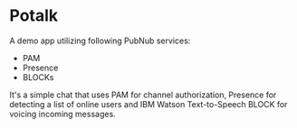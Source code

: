 # Potalk

A demo app utilizing following PubNub services:
- PAM
- Presence
- BLOCKs

It's a simple chat that uses PAM for channel authorization, Presence for detecting a list of online users and IBM Watson Text-to-Speech BLOCK for voicing incoming messages.
